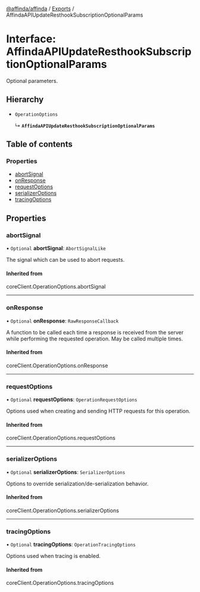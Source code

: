 [@affinda/affinda](../README.md) / [Exports](../modules.md) / AffindaAPIUpdateResthookSubscriptionOptionalParams

# Interface: AffindaAPIUpdateResthookSubscriptionOptionalParams

Optional parameters.

## Hierarchy

- `OperationOptions`

  ↳ **`AffindaAPIUpdateResthookSubscriptionOptionalParams`**

## Table of contents

### Properties

- [abortSignal](AffindaAPIUpdateResthookSubscriptionOptionalParams.md#abortsignal)
- [onResponse](AffindaAPIUpdateResthookSubscriptionOptionalParams.md#onresponse)
- [requestOptions](AffindaAPIUpdateResthookSubscriptionOptionalParams.md#requestoptions)
- [serializerOptions](AffindaAPIUpdateResthookSubscriptionOptionalParams.md#serializeroptions)
- [tracingOptions](AffindaAPIUpdateResthookSubscriptionOptionalParams.md#tracingoptions)

## Properties

### abortSignal

• `Optional` **abortSignal**: `AbortSignalLike`

The signal which can be used to abort requests.

#### Inherited from

coreClient.OperationOptions.abortSignal

___

### onResponse

• `Optional` **onResponse**: `RawResponseCallback`

A function to be called each time a response is received from the server
while performing the requested operation.
May be called multiple times.

#### Inherited from

coreClient.OperationOptions.onResponse

___

### requestOptions

• `Optional` **requestOptions**: `OperationRequestOptions`

Options used when creating and sending HTTP requests for this operation.

#### Inherited from

coreClient.OperationOptions.requestOptions

___

### serializerOptions

• `Optional` **serializerOptions**: `SerializerOptions`

Options to override serialization/de-serialization behavior.

#### Inherited from

coreClient.OperationOptions.serializerOptions

___

### tracingOptions

• `Optional` **tracingOptions**: `OperationTracingOptions`

Options used when tracing is enabled.

#### Inherited from

coreClient.OperationOptions.tracingOptions
